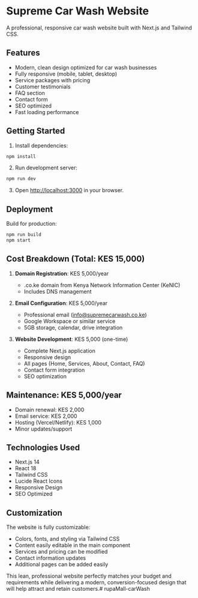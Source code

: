 # Supreme Car Wash Website

A professional, responsive car wash website built with Next.js and Tailwind CSS.

## Features

- Modern, clean design optimized for car wash businesses
- Fully responsive (mobile, tablet, desktop)
- Service packages with pricing
- Customer testimonials
- FAQ section
- Contact form
- SEO optimized
- Fast loading performance

## Getting Started

1. Install dependencies:
```bash
npm install
```

2. Run development server:
```bash
npm run dev
```

3. Open [http://localhost:3000](http://localhost:3000) in your browser.

## Deployment

Build for production:
```bash
npm run build
npm start
```

## Cost Breakdown (Total: KES 15,000)

1. **Domain Registration**: KES 5,000/year
   - .co.ke domain from Kenya Network Information Center (KeNIC)
   - Includes DNS management

2. **Email Configuration**: KES 5,000/year  
   - Professional email (info@supremecarwash.co.ke)
   - Google Workspace or similar service
   - 5GB storage, calendar, drive integration

3. **Website Development**: KES 5,000 (one-time)
   - Complete Next.js application
   - Responsive design
   - All pages (Home, Services, About, Contact, FAQ)
   - Contact form integration
   - SEO optimization

## Maintenance: KES 5,000/year

- Domain renewal: KES 2,000
- Email service: KES 2,000  
- Hosting (Vercel/Netlify): KES 1,000
- Minor updates/support

## Technologies Used

- Next.js 14
- React 18
- Tailwind CSS
- Lucide React Icons
- Responsive Design
- SEO Optimized

## Customization

The website is fully customizable:
- Colors, fonts, and styling via Tailwind CSS
- Content easily editable in the main component
- Services and pricing can be modified
- Contact information updates
- Additional pages can be added easily

This lean, professional website perfectly matches your budget and requirements while delivering a modern, conversion-focused design that will help attract and retain customers.#   r u p a M a l l - c a r W a s h  
 